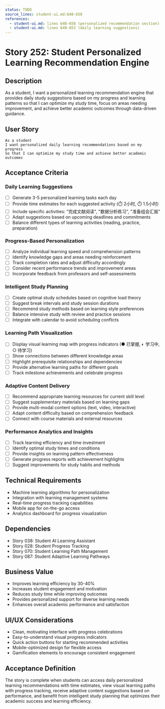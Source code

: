 ```yaml
---
status: TODO
source_lines: student-ui.md:648-658
references:
  - student-ui.md: lines 648-658 (personalized recommendation section)
  - student-ui.md: lines 649-653 (daily learning suggestions)
---
```


# Story 252: Student Personalized Learning Recommendation Engine

## Description
As a student, I want a personalized learning recommendation engine that provides daily study suggestions based on my progress and learning patterns so that I can optimize my study time, focus on areas needing improvement, and achieve better academic outcomes through data-driven guidance.

## User Story
```
As a student
I want personalized daily learning recommendations based on my progress
So that I can optimize my study time and achieve better academic outcomes
```

## Acceptance Criteria

### Daily Learning Suggestions
- [ ] Generate 3-5 personalized learning tasks each day
- [ ] Provide time estimates for each suggested activity (⏱️ 2小时, ⏱️ 1.5小时)
- [ ] Include specific activities: "完成文献阅读", "数据分析练习", "准备组会汇报"
- [ ] Adapt suggestions based on upcoming deadlines and commitments
- [ ] Balance different types of learning activities (reading, practice, preparation)

### Progress-Based Personalization
- [ ] Analyze individual learning speed and comprehension patterns
- [ ] Identify knowledge gaps and areas needing reinforcement
- [ ] Track completion rates and adjust difficulty accordingly
- [ ] Consider recent performance trends and improvement areas
- [ ] Incorporate feedback from professors and self-assessments

### Intelligent Study Planning
- [ ] Create optimal study schedules based on cognitive load theory
- [ ] Suggest break intervals and study session durations
- [ ] Recommend study methods based on learning style preferences
- [ ] Balance intensive study with review and practice sessions
- [ ] Integrate with calendar to avoid scheduling conflicts

### Learning Path Visualization
- [ ] Display visual learning map with progress indicators (● 已掌握, ◐ 学习中, ○ 待学习)
- [ ] Show connections between different knowledge areas
- [ ] Highlight prerequisite relationships and dependencies
- [ ] Provide alternative learning paths for different goals
- [ ] Track milestone achievements and celebrate progress

### Adaptive Content Delivery
- [ ] Recommend appropriate learning resources for current skill level
- [ ] Suggest supplementary materials based on learning gaps
- [ ] Provide multi-modal content options (text, video, interactive)
- [ ] Adapt content difficulty based on comprehension feedback
- [ ] Connect with course materials and external resources

### Performance Analytics and Insights
- [ ] Track learning efficiency and time investment
- [ ] Identify optimal study times and conditions
- [ ] Provide insights on learning pattern effectiveness
- [ ] Generate progress reports with achievement highlights
- [ ] Suggest improvements for study habits and methods

## Technical Requirements
- Machine learning algorithms for personalization
- Integration with learning management systems
- Real-time progress tracking capabilities
- Mobile app for on-the-go access
- Analytics dashboard for progress visualization

## Dependencies
- Story 038: Student AI Learning Assistant
- Story 028: Student Progress Tracking
- Story 070: Student Learning Path Management
- Story 087: Student Adaptive Learning Pathways

## Business Value
- Improves learning efficiency by 30-40%
- Increases student engagement and motivation
- Reduces study time while improving outcomes
- Provides personalized support for diverse learning needs
- Enhances overall academic performance and satisfaction

## UI/UX Considerations
- Clean, motivating interface with progress celebrations
- Easy-to-understand visual progress indicators
- Quick action buttons for starting recommended activities
- Mobile-optimized design for flexible access
- Gamification elements to encourage consistent engagement

## Acceptance Definition
The story is complete when students can access daily personalized learning recommendations with time estimates, view visual learning paths with progress tracking, receive adaptive content suggestions based on performance, and benefit from intelligent study planning that optimizes their academic success and learning efficiency.
